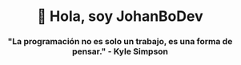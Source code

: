 <div align="center">
  <h1>👋 Hola, soy JohanBoDev</h1>
  <h3>"La programación no es solo un trabajo, es una forma de pensar." - Kyle Simpson</h3>
</div> 


<!--
**JohanBoDev/JohanBoDev** is a ✨ _special_ ✨ repository because its `README.md` (this file) appears on your GitHub profile.

Here are some ideas to get you started:

- 🔭 I’m currently working on ...
- 🌱 I’m currently learning ...
- 👯 I’m looking to collaborate on ...
- 🤔 I’m looking for help with ...
- 💬 Ask me about ...
- 📫 How to reach me: ...
- 😄 Pronouns: ...
- ⚡ Fun fact: ...
-->
